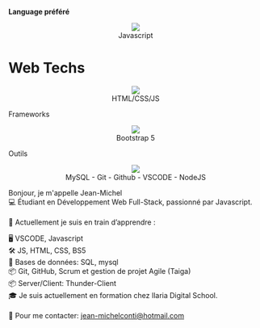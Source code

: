 <strong>Language préféré</strong>
<p align="center">
  <a href="https://skillicons.dev">
    <img src="https://skillicons.dev/icons?i=js" />
  </a>
  <br>
  Javascript
</p>

<h1>Web Techs</h1>
<p align="center">
  <a href="https://skillicons.dev">
    <img src="https://skillicons.dev/icons?i=html,css,js" />
  </a>
  <br>
  HTML/CSS/JS
</p>

Frameworks
<p align="center">
  <a href="https://skillicons.dev">
    <img src="https://skillicons.dev/icons?i=bootstrap" />
  </a>
  <br>
  Bootstrap 5
</p>

Outils
<p align="center">
  <a href="https://skillicons.dev">
    <img src="https://skillicons.dev/icons?i=mysql,git,github,vscode,nodejs" />
  </a>
  <br>
  MySQL - Git - Github - VSCODE - NodeJS
</p>

Bonjour, je m'appelle Jean-Michel <br>
💻 Étudiant en Développement Web Full-Stack, passionné par Javascript. <br>
<br>
🚀 Actuellement je suis en train d’apprendre : <br>

🖥️ VSCODE, Javascript <br>
🛠️ JS, HTML, CSS, BS5 <br>
🧠 Bases de données: SQL, mysql <br>
📦 Git, GitHub, Scrum et gestion de projet Agile (Taiga) <br>
📦 Server/Client: Thunder-Client <br>
🎓 Je suis actuellement en formation chez Ilaria Digital School. <br>
<br>
🎯 Pour me contacter: jean-michelconti@hotmail.com
